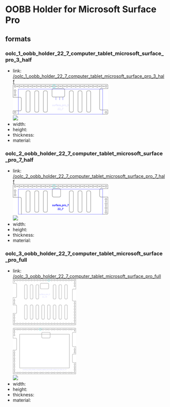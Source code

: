 # OOBB Holder for Microsoft Surface Pro


## formats

### oolc_1_oobb_holder_22_7_computer_tablet_microsoft_surface_pro_3_half
* link: [/oolc_1_oobb_holder_22_7_computer_tablet_microsoft_surface_pro_3_half](oolc_1_oobb_holder_22_7_computer_tablet_microsoft_surface_pro_3_half)  
![](oolc_1_oobb_holder_22_7_computer_tablet_microsoft_surface_pro_3_half/working_300.png)  
![](oolc_1_oobb_holder_22_7_computer_tablet_microsoft_surface_pro_3_half/image_300.jpg)  
* width:   
* height:   
* thickness:   
* material:   
 

### oolc_2_oobb_holder_22_7_computer_tablet_microsoft_surface_pro_7_half
* link: [/oolc_2_oobb_holder_22_7_computer_tablet_microsoft_surface_pro_7_half](oolc_2_oobb_holder_22_7_computer_tablet_microsoft_surface_pro_7_half)  
![](oolc_2_oobb_holder_22_7_computer_tablet_microsoft_surface_pro_7_half/working_300.png)  
![](oolc_2_oobb_holder_22_7_computer_tablet_microsoft_surface_pro_7_half/image_300.jpg)  
* width:   
* height:   
* thickness:   
* material:   
 

### oolc_3_oobb_holder_22_7_computer_tablet_microsoft_surface_pro_full
* link: [/oolc_3_oobb_holder_22_7_computer_tablet_microsoft_surface_pro_full](oolc_3_oobb_holder_22_7_computer_tablet_microsoft_surface_pro_full)  
![](oolc_3_oobb_holder_22_7_computer_tablet_microsoft_surface_pro_full/working_300.png)  
![](oolc_3_oobb_holder_22_7_computer_tablet_microsoft_surface_pro_full/image_300.jpg)  
* width:   
* height:   
* thickness:   
* material:   
 
